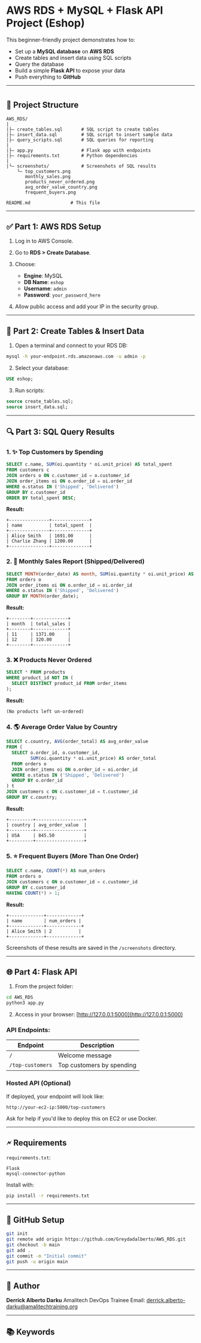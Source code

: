 # AWS RDS + MySQL + Flask API Project (Eshop)

This beginner-friendly project demonstrates how to:

* Set up a **MySQL database** on **AWS RDS**
* Create tables and insert data using SQL scripts
* Query the database
* Build a simple **Flask API** to expose your data
* Push everything to **GitHub**

---
#
## 📁 Project Structure

```
AWS_RDS/
|
|├— create_tables.sql       # SQL script to create tables
|├— insert_data.sql         # SQL script to insert sample data
|├— query_scripts.sql       # SQL queries for reporting
|
|├— app.py                  # Flask app with endpoints
|├— requirements.txt        # Python dependencies
|
|└— screenshots/            # Screenshots of SQL results
    └— top_customers.png
       monthly_sales.png
       products_never_ordered.png
       avg_order_value_country.png
       frequent_buyers.png

README.md               # This file
```

---

## ✅ Part 1: AWS RDS Setup

1. Log in to AWS Console.
2. Go to **RDS > Create Database**.
3. Choose:

   * **Engine**: MySQL
   * **DB Name**: `eshop`
   * **Username**: `admin`
   * **Password**: `your_password_here`
4. Allow public access and add your IP in the security group.

---

## 💄 Part 2: Create Tables & Insert Data

1. Open a terminal and connect to your RDS DB:

```bash
mysql -h your-endpoint.rds.amazonaws.com -u admin -p
```

2. Select your database:

```sql
USE eshop;
```

3. Run scripts:

```sql
source create_tables.sql;
source insert_data.sql;
```

---

## 🔍 Part 3: SQL Query Results

### 1. ✨ Top Customers by Spending

```sql
SELECT c.name, SUM(oi.quantity * oi.unit_price) AS total_spent
FROM customers c
JOIN orders o ON c.customer_id = o.customer_id
JOIN order_items oi ON o.order_id = oi.order_id
WHERE o.status IN ('Shipped', 'Delivered')
GROUP BY c.customer_id
ORDER BY total_spent DESC;
```

**Result:**

```
+---------------+--------------+
| name          | total_spent  |
+---------------+--------------+
| Alice Smith   | 1691.00      |
| Charlie Zhang | 1200.00      |
+---------------+--------------+
```

### 2. 📅 Monthly Sales Report (Shipped/Delivered)

```sql
SELECT MONTH(order_date) AS month, SUM(oi.quantity * oi.unit_price) AS total_sales
FROM orders o
JOIN order_items oi ON o.order_id = oi.order_id
WHERE o.status IN ('Shipped', 'Delivered')
GROUP BY MONTH(order_date);
```

**Result:**

```
+--------+-------------+
| month  | total_sales |
+--------+-------------+
| 11     | 1371.00     |
| 12     | 320.00      |
+--------+-------------+
```

### 3. ❌ Products Never Ordered

```sql
SELECT * FROM products
WHERE product_id NOT IN (
  SELECT DISTINCT product_id FROM order_items
);
```

**Result:**

```
(No products left un-ordered)
```

### 4. 🌎 Average Order Value by Country

```sql
SELECT c.country, AVG(order_total) AS avg_order_value
FROM (
  SELECT o.order_id, o.customer_id,
         SUM(oi.quantity * oi.unit_price) AS order_total
  FROM orders o
  JOIN order_items oi ON o.order_id = oi.order_id
  WHERE o.status IN ('Shipped', 'Delivered')
  GROUP BY o.order_id
) t
JOIN customers c ON c.customer_id = t.customer_id
GROUP BY c.country;
```

**Result:**

```
+---------+------------------+
| country | avg_order_value  |
+---------+------------------+
| USA     | 845.50           |
+---------+------------------+
```

### 5. ⭐ Frequent Buyers (More Than One Order)

```sql
SELECT c.name, COUNT(*) AS num_orders
FROM orders o
JOIN customers c ON o.customer_id = c.customer_id
GROUP BY c.customer_id
HAVING COUNT(*) > 1;
```

**Result:**

```
+-------------+-------------+
| name        | num_orders |
+-------------+-------------+
| Alice Smith | 2          |
+-------------+-------------+
```

Screenshots of these results are saved in the `/screenshots` directory.

---

## 🌐 Part 4: Flask API

1. From the project folder:

```bash
cd AWS_RDS
python3 app.py
```

2. Access in your browser: [http://127.0.0.1:5000](http://127.0.0.1:5000)

### API Endpoints:

| Endpoint         | Description               |
| ---------------- | ------------------------- |
| `/`              | Welcome message           |
| `/top-customers` | Top customers by spending |

### Hosted API (Optional)

If deployed, your endpoint will look like:

```
http://your-ec2-ip:5000/top-customers
```

Ask for help if you'd like to deploy this on EC2 or use Docker.

---

## 🗲 Requirements

`requirements.txt`:

```
Flask
mysql-connector-python
```

Install with:

```bash
pip install -r requirements.txt
```

---

## 🚀 GitHub Setup

```bash
git init
git remote add origin https://github.com/Greydadalberto/AWS_RDS.git
git checkout -b main
git add .
git commit -m "Initial commit"
git push -u origin main
```

---

## 🤝 Author

**Derrick Alberto Darku**
Amalitech DevOps Trainee
Email: [derrick.alberto-darku@amalitechtraining.org](mailto:derrick.alberto-darku@amalitechtraining.org)

---

## 📚 Keywords

